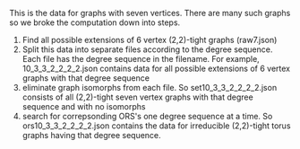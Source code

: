 This is the data for graphs with seven vertices. There are many such graphs so we broke the computation down into steps.

1. Find all possible extensions of 6 vertex (2,2)-tight graphs (raw7.json)
2. Split this data into separate files according to the degree sequence. Each file has the degree sequence in the filename. For example, 10_3_3_2_2_2_2.json contains data for all possible extensions of 6 vertex graphs with that degree sequence
3. eliminate graph isomorphs from each file. So set10_3_3_2_2_2_2.json consists of all (2,2)-tight seven vertex graphs with that degree sequence and with no isomorphs
4. search for correpsonding ORS's one degree sequence at a time. So ors10_3_3_2_2_2_2.json contains the data for irreducible (2,2)-tight torus graphs having that degree sequence.
